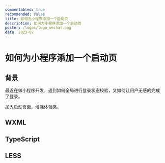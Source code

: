```yaml
---
commentabled: true
recommended: false
title: 如何为小程序添加一个启动页
description: 如何为小程序添加一个启动页
poster: /logos/logo_wechat.png
date: 2023-07
---
```


# 如何为小程序添加一个启动页 #

## 背景 ##

最近在做小程序开发，遇到如何全局进行登录状态校验，又如何让用户无感的完成了登录。

加入启动页面，增强体验感。

## WXML ##



## TypeScript ##



## LESS ##


